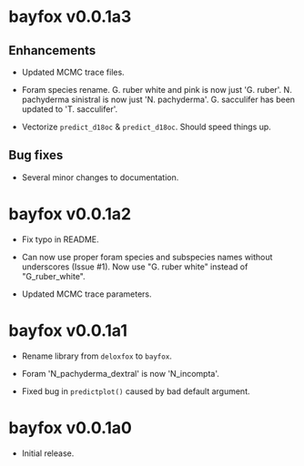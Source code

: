 # bayfox v0.0.1a3

## Enhancements

* Updated MCMC trace files.

* Foram species rename. G. ruber white and pink is now just 'G. ruber'. N. pachyderma sinistral is now just 
  'N. pachyderma'. G. sacculifer has been updated to 'T. sacculifer'.

* Vectorize `predict_d18oc` & `predict_d18oc`. Should speed things up.

## Bug fixes

* Several minor changes to documentation.


# bayfox v0.0.1a2

* Fix typo in README.

* Can now use proper foram species and subspecies names without underscores 
    (Issue #1). Now use "G. ruber white" instead of "G_ruber_white".

* Updated MCMC trace parameters.


# bayfox v0.0.1a1

* Rename library from `deloxfox` to `bayfox`.

* Foram 'N_pachyderma_dextral' is now 'N_incompta'.

* Fixed bug in `predictplot()` caused by bad default argument.


# bayfox v0.0.1a0

* Initial release.
